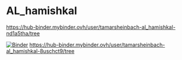 # AL_hamishkal
https://hub-binder.mybinder.ovh/user/tamarsheinbach-al_hamishkal-nd1a5tha/tree


[![Binder](https://mybinder.org/badge_logo.svg)](https://mybinder.org/v2/gh/tamarsheinbach/AL_hamishkal/HEAD)
https://hub-binder.mybinder.ovh/user/tamarsheinbach-al_hamishkal-8uschct9/tree
